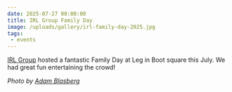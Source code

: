 ```yaml
---
date: 2025-07-27 00:00:00 
title: IRL Group Family Day
image: /uploads/gallery/irl-family-day-2025.jpg
tags:
 - events
---
```


[IRL Group](https:/www.irlgroup.ca/) hosted a fantastic Family Day at Leg in Boot square this July. 
We had great fun entertaining the crowd!


*Photo by [Adam Blasberg](https:/www.adamblasberg.com/)*

